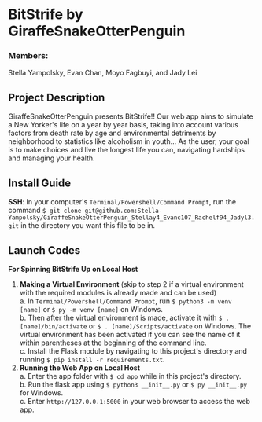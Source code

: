 # BitStrife by GiraffeSnakeOtterPenguin
### Members:
Stella Yampolsky, Evan Chan, Moyo Fagbuyi, and Jady Lei

## Project Description
GiraffeSnakeOtterPenguin presents BitStrife!! Our web app aims to simulate a New Yorker's life on a year by year basis, taking into account various factors from death rate by age and environmental detriments by neighborhood to statistics like alcoholism in youth... As the user, your goal is to make choices and live the longest life you can, navigating hardships and managing your health.

## Install Guide
**SSH**: In your computer's ```Terminal/Powershell/Command Prompt```, run the command ```$ git clone git@github.com:Stella-Yampolsky/GiraffeSnakeOtterPenguin_Stellay4_Evanc107_Rachelf94_Jadyl3.git``` in the directory you want this file to be in.

## Launch Codes
**For Spinning BitStrife Up on Local Host**  
1. **Making a Virtual Environment** (skip to step 2 if a virtual environment with the required modules is already made and can be used)  
  a. In ```Terminal/Powershell/Command Prompt```, run ```$ python3 -m venv [name]``` or ```$ py -m venv [name]``` on Windows.  
  b. Then after the virtual environment is made, activate it with ```$ . [name]/bin/activate``` or ```$ . [name]/Scripts/activate``` on Windows. The virtual environment has been activated if you can see the name of it within parentheses at the beginning of the command line.  
  c. Install the Flask module by navigating to this project's directory and running ```$ pip install -r requirements.txt```.  
2. **Running the Web App on Local Host**  
  a. Enter the app folder with ```$ cd app``` while in this project's directory.  
  b. Run the flask app using ```$ python3 __init__.py``` or ```$ py __init__.py``` for Windows.  
  c. Enter ```http://127.0.0.1:5000``` in your web browser to access the web app.  
